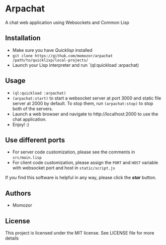 # Arpachat
A chat web application using Websockets and Common Lisp

## Installation
* Make sure you have *Quicklisp* installed
* `git clone https://github.com/momozor/arpachat /path/to/quicklisp/local-projects/`
* Launch your Lisp interpreter and run `(ql:quickload :arpachat)

## Usage
* `(ql:quickload :arpachat)`
* `(arpachat:start)` to start a websocket server at port 3000 
and static file server at 2000 by default. To stop them, run `(arpachat:stop)` to stop both of the
servers.
* Launch a web browser and navigate to http://localhost:2000 to use the chat application.
* Enjoy! :)

## Use different ports
* For server code customization, please see the comments in `src/main.lisp`
* For client code customization, please assign the `PORT` and `HOST` variable
with websocket port and host in `static/script.js`

If you find this software is helpful in any way, please click the ***star*** button.

## Authors
* Momozor

## License
This project is licensed under the MIT license. See LICENSE file for more details
